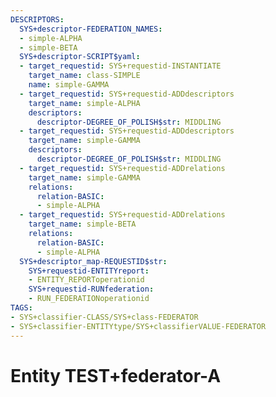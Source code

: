 ```yaml
---
DESCRIPTORS:
  SYS+descriptor-FEDERATION_NAMES:
  - simple-ALPHA
  - simple-BETA
  SYS+descriptor-SCRIPT$yaml:
  - target_requestid: SYS+requestid-INSTANTIATE
    target_name: class-SIMPLE
    name: simple-GAMMA
  - target_requestid: SYS+requestid-ADDdescriptors
    target_name: simple-ALPHA
    descriptors:
      descriptor-DEGREE_OF_POLISH$str: MIDDLING
  - target_requestid: SYS+requestid-ADDdescriptors
    target_name: simple-GAMMA
    descriptors:
      descriptor-DEGREE_OF_POLISH$str: MIDDLING
  - target_requestid: SYS+requestid-ADDrelations
    target_name: simple-GAMMA
    relations:
      relation-BASIC:
      - simple-ALPHA
  - target_requestid: SYS+requestid-ADDrelations
    target_name: simple-BETA
    relations:
      relation-BASIC:
      - simple-ALPHA
  SYS+descriptor_map-REQUESTID$str:
    SYS+requestid-ENTITYreport:
    - ENTITY_REPORToperationid
    SYS+requestid-RUNfederation:
    - RUN_FEDERATIONoperationid
TAGS:
- SYS+classifier-CLASS/SYS+class-FEDERATOR
- SYS+classifier-ENTITYtype/SYS+classifierVALUE-FEDERATOR
---
```

# Entity TEST+federator-A

